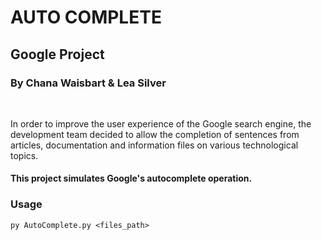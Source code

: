 # **AUTO COMPLETE**
## Google Project
### By Chana Waisbart & Lea Silver

<br/>

In order to improve the user experience of the Google search engine, the development team decided to allow the completion of sentences from articles, documentation and information files on various technological topics.


#### **This project simulates Google's autocomplete operation.**

### Usage
```
py AutoComplete.py <files_path>
```


